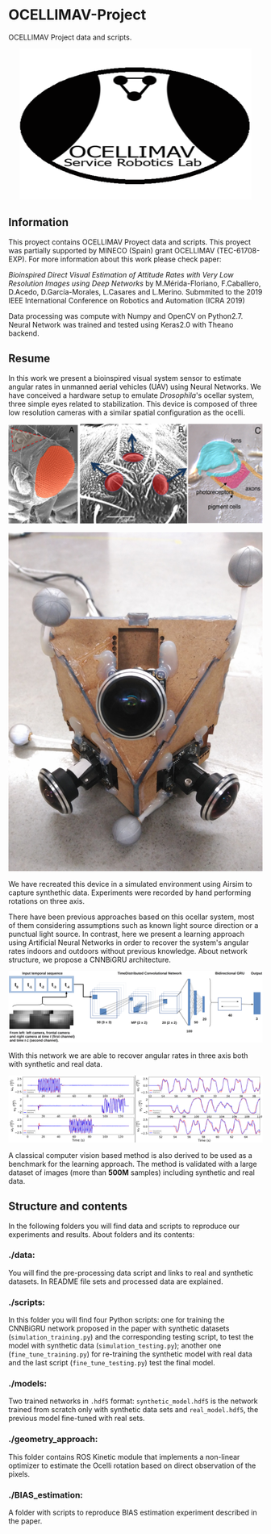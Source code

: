 # OCELLIMAV-Project
OCELLIMAV Project data and scripts.


<p align="center">
  <img width="460" height="300" src=".github/logo3_2.png">
</p>

## Information
This proyect contains OCELLIMAV Proyect data and scripts. This proyect was partially supported by MINECO (Spain) grant OCELLIMAV (TEC-61708-EXP). For more information about this work please check paper: 

*Bioinspired Direct Visual Estimation of Attitude Rates with Very Low Resolution Images using Deep Networks* by M.Mérida-Floriano, F.Caballero, D.Acedo, D.García-Morales, L.Casares and L.Merino. Submmited to the 2019 IEEE International Conference on Robotics and Automation (ICRA 2019) 

Data processing was compute with Numpy and OpenCV on Python2.7. Neural Network was trained and tested using Keras2.0 with Theano backend.


## Resume
In this work we present a bioinspired visual system sensor to estimate angular rates in unmanned aerial vehicles (UAV) using Neural Networks. We have conceived a hardware setup to emulate *Drosophila*'s ocellar system, three simple eyes related to stabilization. This device is composed of three low resolution cameras with a similar spatial configuration as the ocelli.


<p align="left">
  <img src=.github/ocelli_3.png">
</p>

<p align="right">
  <img src=.github/device.jpg">
</p>



We have recreated this device in a simulated environment using Airsim to capture synthethic data. Experiments were recorded by hand performing rotations on three axis.



There have been previous approaches based on this ocellar system, most of them considering assumptions such as known light source direction or a punctual light source. In contrast, here we present a learning approach using Artificial Neural Networks in order to recover the system's angular rates indoors and outdoors without previous knowledge. About network structure, we propose a CNNBiGRU architecture.


<p align="center">
  <img src=".github/ICRA_network2.png">
</p>


With this network we are able to recover angular rates in three axis both with synthetic and real data.

<p align="center">
  <img src=.github/temp_evol17.png>
</p>


A classical computer vision based method is also derived to be used as a benchmark for the learning approach. The method is validated with a large dataset of images (more than **500M** samples) including synthetic and real data.

## Structure and contents
In the following folders you will find data and scripts to reproduce our experiments and results. About folders and its contents:

### ./data:
You will find the pre-processing data script and links to real and synthetic datasets. In README file sets and processed data are explained.

### ./scripts:
In this folder you will find four Python scripts: one for training the CNNBiGRU network proposed in the paper with synthetic datasets (`simulation_training.py`) and the corresponding testing script, to test the model with synthetic data (`simulation_testing.py`); another one (`fine_tune_training.py`) for re-training the synthetic model with real data and the last script (`fine_tune_testing.py`) test the final model. 
  
### ./models:
Two trained networks in `.hdf5` format: `synthetic_model.hdf5` is the network trained from scratch only with synthetic data sets and `real_model.hdf5`, the previous model fine-tuned with real sets.

### ./geometry_approach: 
This folder contains ROS Kinetic module that implements a non-linear optimizer to estimate the Ocelli rotation based on direct observation of the pixels. 

### ./BIAS_estimation:
A folder with scripts to reproduce BIAS estimation experiment described in the paper.

